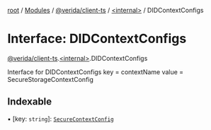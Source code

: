[root](../README.md) / [Modules](../modules.md) / [@verida/client-ts](../modules/verida_client_ts.md) / [<internal\>](../modules/verida_client_ts._internal_.md) / DIDContextConfigs

# Interface: DIDContextConfigs

[@verida/client-ts](../modules/verida_client_ts.md).[<internal\>](../modules/verida_client_ts._internal_.md).DIDContextConfigs

Interface for DIDContextConfigs
key = contextName
value = SecureStorageContextConfig

## Indexable

▪ [key: `string`]: [`SecureContextConfig`](verida_client_ts._internal_.SecureContextConfig.md)
